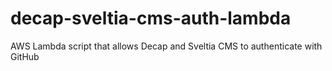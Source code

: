 # decap-sveltia-cms-auth-lambda
AWS Lambda script that allows Decap and Sveltia CMS to authenticate with GitHub
